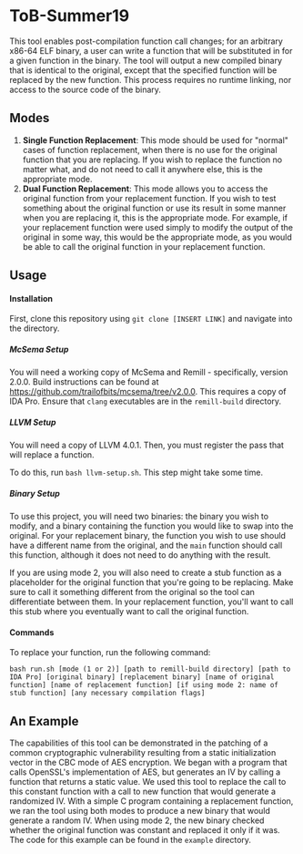 # ToB-Summer19

This tool enables post-compilation function call changes; for an arbitrary x86-64 ELF binary, a user can write a function that will be substituted in for a given function in the binary. The tool will output a new compiled binary that is identical to the original, except that the specified function will be replaced by the new function. This process requires no runtime linking, nor access to the source code of the binary.

## Modes

1. **Single Function Replacement**: This mode should be used for "normal" cases of function replacement, when there is no use for the original function that you are replacing. If you wish to replace the function no matter what, and do not need to call it anywhere else, this is the appropriate mode.
2. **Dual Function Replacement**: This mode allows you to access the original function from your replacement function. If you wish to test something about the original function or use its result in some manner when you are replacing it, this is the appropriate mode. For example, if your replacement function were used simply to modify the output of the original in some way, this would be the appropriate mode, as you would be able to call the original function in your replacement function.

## Usage

#### Installation

First, clone this repository using `git clone [INSERT LINK]` and navigate into the directory.

##### McSema Setup
You will need a working copy of McSema and Remill - specifically, version 2.0.0. Build instructions can be found at https://github.com/trailofbits/mcsema/tree/v2.0.0. This requires a copy of IDA Pro. Ensure that `clang` executables are in the `remill-build` directory.

##### LLVM Setup
You will need a copy of LLVM 4.0.1. Then, you must register the pass that will replace a function.

To do this, run `bash llvm-setup.sh`. This step might take some time.

##### Binary Setup

To use this project, you will need two binaries: the binary you wish to modify, and a binary containing the function you would like to swap into the original. For your replacement binary, the function you wish to use should have a different name from the original, and the `main` function should call this function, although it does not need to do anything with the result.

If you are using mode 2, you will also need to create a stub function as a placeholder for the original function that you're going to be replacing. Make sure to call it something different from the original so the tool can differentiate between them. In your replacement function, you'll want to call this stub where you eventually want to call the original function.

#### Commands

To replace your function, run the following command:

`bash run.sh [mode (1 or 2)] [path to remill-build directory] [path to IDA Pro] [original binary] [replacement binary] [name of original function] [name of replacement function] [if using mode 2: name of stub function] [any necessary compilation flags]`

## An Example

The capabilities of this tool can be demonstrated in the patching of a common cryptographic vulnerability resulting from a static initialization vector in the CBC mode of AES encryption. We began with a program that calls OpenSSL's implementation of AES, but generates an IV by calling a function that returns a static value. We used this tool to replace the call to this constant function with a call to new function that would generate a randomized IV. With a simple C program containing a replacement function, we ran the tool using both modes to produce a new binary that would generate a random IV. When using mode 2, the new binary checked whether the original function was constant and replaced it only if it was. The code for this example can be found in the `example` directory.
